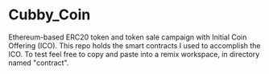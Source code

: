 # Cubby_Coin
 Ethereum-based ERC20 token and token sale campaign with Initial Coin Offering (ICO).  This repo holds the smart contracts I used to accomplish the ICO.  To test feel free to copy and paste into a remix workspace, in directory named "contract".
